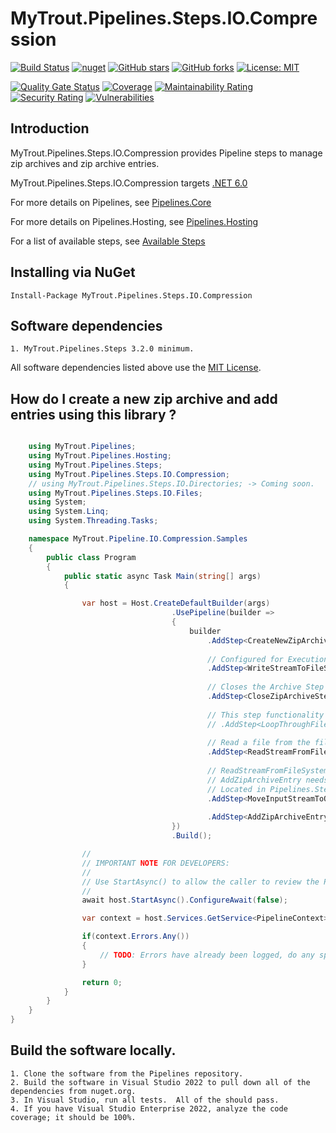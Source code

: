 # MyTrout.Pipelines.Steps.IO.Compression

[![Build Status](https://github.com/mytrout/Pipelines/actions/workflows/build-pipelines-steps-io-compression.yaml/badge.svg)](https://github.com/mytrout/Pipelines/actions/workflows/build-pipelines-steps-io-compression.yaml)
[![nuget](https://buildstats.info/nuget/MyTrout.Pipelines.Steps.IO.Compression?includePreReleases=true)](https://www.nuget.org/packages/MyTrout.Pipelines.Steps.IO.Compression/)
[![GitHub stars](https://img.shields.io/github/stars/mytrout/Pipelines.svg)](https://github.com/mytrout/Pipelines/stargazers)
[![GitHub forks](https://img.shields.io/github/forks/mytrout/Pipelines.svg)](https://github.com/mytrout/Pipelines/network)
[![License: MIT](https://img.shields.io/github/license/mytrout/Pipelines.svg)](https://licenses.nuget.org/MIT)

[![Quality Gate Status](https://sonarcloud.io/api/project_badges/measure?project=Pipelines.Steps.IO.Compression&metric=alert_status)](https://sonarcloud.io/dashboard?id=Pipelines.Steps.IO.Compression)
[![Coverage](https://sonarcloud.io/api/project_badges/measure?project=Pipelines.Steps.IO.Compression&metric=coverage)](https://sonarcloud.io/dashboard?id=Pipelines.Steps.IO.Compression)
[![Maintainability Rating](https://sonarcloud.io/api/project_badges/measure?project=Pipelines.Steps.IO.Compression&metric=sqale_rating)](https://sonarcloud.io/dashboard?id=Pipelines.Steps.IO.Compression)
[![Security Rating](https://sonarcloud.io/api/project_badges/measure?project=Pipelines.Steps.IO.Compression&metric=security_rating)](https://sonarcloud.io/dashboard?id=Pipelines.Steps.IO.Compression)
[![Vulnerabilities](https://sonarcloud.io/api/project_badges/measure?project=Pipelines.Steps.IO.Compression&metric=vulnerabilities)](https://sonarcloud.io/dashboard?id=Pipelines.Steps.IO.Compression)

## Introduction

MyTrout.Pipelines.Steps.IO.Compression provides Pipeline steps to manage zip archives and zip archive entries.

MyTrout.Pipelines.Steps.IO.Compression targets [.NET 6.0](https://dotnet.microsoft.com/download/dotnet/6.0)

For more details on Pipelines, see [Pipelines.Core](../../Core/README.md)

For more details on Pipelines.Hosting, see [Pipelines.Hosting](../../Hosting/README.md)

For a list of available steps, see [Available Steps](../README.md)

## Installing via NuGet

    Install-Package MyTrout.Pipelines.Steps.IO.Compression

## Software dependencies

    1. MyTrout.Pipelines.Steps 3.2.0 minimum.

All software dependencies listed above use the [MIT License](https://licenses.nuget.org/MIT).

## How do I create a new zip archive and add entries using this library ?

```csharp

    using MyTrout.Pipelines;
    using MyTrout.Pipelines.Hosting;
    using MyTrout.Pipelines.Steps;
    using MyTrout.Pipelines.Steps.IO.Compression;
    // using MyTrout.Pipelines.Steps.IO.Directories; -> Coming soon.
    using MyTrout.Pipelines.Steps.IO.Files;
    using System;
    using System.Linq;
    using System.Threading.Tasks;

    namespace MyTrout.Pipeline.IO.Compression.Samples
    {
        public class Program
        {
            public static async Task Main(string[] args)
            {

                var host = Host.CreateDefaultBuilder(args)
                                    .UsePipeline(builder => 
                                    {
                                        builder
                                            .AddStep<CreateNewZipArchiveStep>()
                                            
                                            // Configured for ExecutionTimings.After only to force the step to write (on the Response side).
                                            .AddStep<WriteStreamToFileSystemStep>()
                                            
                                            // Closes the Archive Step so the OUTPUT_STREAM is populated (on the Response side)
                                            .AddStep<CloseZipArchiveStep>()
                                            
                                            // This step functionality add each file one at a time to an INPUT_STREAM. (coming soon as Steps.IO.Directories)
                                            // .AddStep<LoopThroughFilesInDirectoryStep>()
                                            
                                            // Read a file from the file system into the INPUT_STREAM.
                                            .AddStep<ReadStreamFromFileSystem>()
                                            
                                            // ReadStreamFromFileSystem names the Stream INPUT_STREAM.
                                            // AddZipArchiveEntry needs the Stream named OUTPUT_STREAM.
                                            // Located in Pipelines.Steps
                                            .AddStep<MoveInputStreamToOutputStream>() 
                                            
                                            .AddStep<AddZipArchiveEntryStep>();
                                    })
                                    .Build();

                //
                // IMPORTANT NOTE FOR DEVELOPERS:
                // 
                // Use StartAsync() to allow the caller to review the PipelineContext after execution.
                //
                await host.StartAsync().ConfigureAwait(false);

                var context = host.Services.GetService<PipelineContext>();

                if(context.Errors.Any())
                {
                    // TODO: Errors have already been logged, do any special error processing here.
                }

                return 0;
            }
        }
    }
}

```

## Build the software locally.
    1. Clone the software from the Pipelines repository.
    2. Build the software in Visual Studio 2022 to pull down all of the dependencies from nuget.org.
    3. In Visual Studio, run all tests.  All of the should pass.
    4. If you have Visual Studio Enterprise 2022, analyze the code coverage; it should be 100%.
